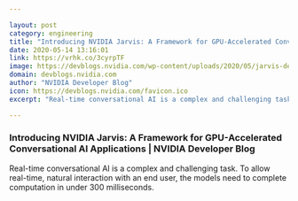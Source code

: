 ```yaml
---

layout: post
category: engineering
title: "Introducing NVIDIA Jarvis: A Framework for GPU-Accelerated Conversational AI Applications"
date: 2020-05-14 13:16:01
link: https://vrhk.co/3cyrpTF
image: https://devblogs.nvidia.com/wp-content/uploads/2020/05/jarvis-demo-car.jpg
domain: devblogs.nvidia.com
author: "NVIDIA Developer Blog"
icon: https://devblogs.nvidia.com/favicon.ico
excerpt: "Real-time conversational AI is a complex and challenging task. To allow real-time, natural interaction with an end user, the models need to complete computation in under 300 milliseconds."

---
```


### Introducing NVIDIA Jarvis: A Framework for GPU-Accelerated Conversational AI Applications | NVIDIA Developer Blog

Real-time conversational AI is a complex and challenging task. To allow real-time, natural interaction with an end user, the models need to complete computation in under 300 milliseconds.
